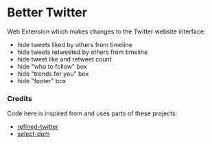 # Better Twitter

Web Extension which makes changes to the Twitter website interface:
- hide tweets liked by others from timeline
- hide tweets retweeted by others from timeline
- hide tweet like and retweet count
- hide "who to follow" box
- hide "trends for you" box
- hide "footer" box

### Credits

Code here is inspired from and uses parts of these projects:
- [refined-twitter](https://github.com/sindresorhus/refined-twitter)
- [select-dom](https://www.npmjs.com/package/select-dom)

